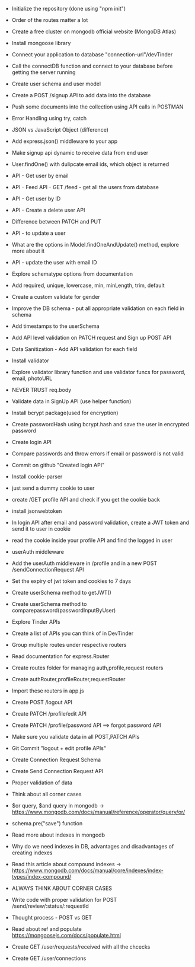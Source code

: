 
 - Initialize the repository (done using "npm init")
 - Order of the routes matter a lot


 - Create a free cluster on mongodb official website (MongoDB Atlas)
 - Install mongoose library
 - Connect your application to database "connection-url"/devTinder 
 - Call the connectDB function and connect to your database before getting the server running
 - Create user schema and user model
 - Create a POST /signup API to add data into the database
 - Push some documents into the collection using API calls in POSTMAN
 - Error Handling using try, catch

 - JSON vs JavaScript Object (difference)
 - Add express.json() middleware to your app
 - Make signup api dynamic to receive data from end user
 - User.findOne() with dulipcate email ids, which object is returned
 - API - Get user by email
 - API - Feed API - GET /feed - get all the users from database
 - API - Get user by ID
 - API - Create a delete user API
 - Difference between PATCH and PUT
 - API - to update a user
 - What are the options in Model.findOneAndUpdate() method, explore more about it
 - API - update the user with email ID

 - Explore schematype options from documentation
 - Add required, unique, lowercase, min, minLength, trim, default
 - Create a custom validate for gender
 - Improve the DB schema - put all appropriate validation on each field in schema
 - Add timestamps to the userSchema 
 - Add API level validation on PATCH request and Sign up POST API
 - Data Sanitization - Add API validation for each field
 - Install validator
 - Explore validator library function and use validator funcs for password, email, photoURL
 - NEVER TRUST req.body

 - Validate data in SignUp API (use helper function)
 - Install bcrypt package(used for encryption)
 - Create passwordHash using bcrypt.hash and save the user in encrypted password
 - Create login API
 - Compare passwords and throw errors if email or password is not valid
 - Commit on github "Created login API"

 - Install cookie-parser
 - just send a dummy cookie to user
 - create /GET profile API and check if you get the cookie back
 - install jsonwebtoken
 - In login API after email and password validation, create a JWT token and send it to user in cookie
 - read the cookie inside your profile API and find the logged in user
 - userAuth middleware
 - Add the userAuth middleware in /profile and in a new POST /sendConnectionRequest API
 - Set the expiry of jwt token and cookies to 7 days
 - Create userSchema method to getJWT()
 - Create userSchema method to comparepassword(passwordInputByUser)

 - Explore Tinder APIs
 - Create a list of APIs you can think of in DevTinder
 - Group multiple routes under respective routers
 - Read documentation for express.Router
 - Create routes folder for managing auth,profile,request routers
 - Create authRouter,profileRouter,requestRouter
 - Import these routers in app.js
 - Create POST /logout API
 - Create PATCH /profile/edit API
 - Create PATCH /profile/password API ==> forgot password API
 - Make sure you validate data in all POST,PATCH APIs
 - Git Commit "logout + edit profile APIs"

- Create Connection Request Schema
- Create Send Connection Request API
- Proper validation of data
- Think about all corner cases
- $or query, $and query in mongodb -> https://www.mongodb.com/docs/manual/reference/operator/query/or/
- schema.pre("save") function
- Read more about indexes in mongodb
- Why do we need indexes in DB, advantages and disadvantages of creating indexes
- Read this article about compound indexes -> https://www.mongodb.com/docs/manual/core/indexes/index-types/index-compound/
- ALWAYS THINK ABOUT CORNER CASES 

- Write code with proper validation for POST /send/review/:status/:requestId
- Thought process - POST vs GET
- Read about ref and populate https://mongoosejs.com/docs/populate.html
- Create GET /user/requests/received with all the chcecks
- Create GET /user/connections

